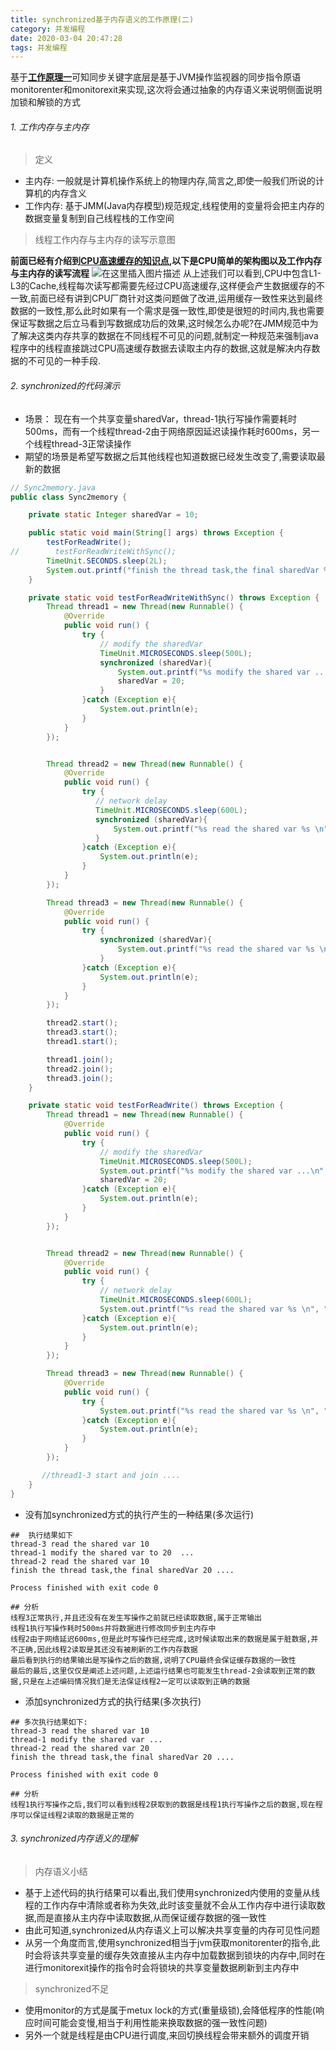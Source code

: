 ```yaml
---
title: synchronized基于内存语义的工作原理(二)
category: 并发编程
date: 2020-03-04 20:47:28
tags: 并发编程
---
```


<!-- more -->
基于[**工作原理一**](https://blog.csdn.net/wind_602/article/details/103873050)可知同步关键字底层是基于JVM操作监视器的同步指令原语monitorenter和monitorexit来实现,这次将会通过抽象的内存语义来说明侧面说明加锁和解锁的方式
###### 1. 工作内存与主内存
> 定义
- 主内存: 一般就是计算机操作系统上的物理内存,简言之,即使一般我们所说的计算机的内存含义
- 工作内存: 基于JMM(Java内存模型)规范规定,线程使用的变量将会把主内存的数据变量复制到自己线程栈的工作空间

> 线程工作内存与主内存的读写示意图

**前面已经有介绍到[CPU高速缓存的知识点](https://blog.csdn.net/wind_602/article/details/103914263),以下是CPU简单的架构图以及工作内存与主内存的读写流程**
![在这里插入图片描述](https://img-blog.csdnimg.cn/20200111152758566.jpg?x-oss-process=image/watermark,type_ZmFuZ3poZW5naGVpdGk,shadow_10,text_aHR0cHM6Ly9ibG9nLmNzZG4ubmV0L3dpbmRfNjAy,size_16,color_FFFFFF,t_70)
从上述我们可以看到,CPU中包含L1-L3的Cache,线程每次读写都需要先经过CPU高速缓存,这样便会产生数据缓存的不一致,前面已经有讲到CPU厂商针对这类问题做了改进,运用缓存一致性来达到最终数据的一致性,那么此时如果有一个需求是强一致性,即使是很短的时间内,我也需要保证写数据之后立马看到写数据成功后的效果,这时候怎么办呢?在JMM规范中为了解决这类内存共享的数据在不同线程不可见的问题,就制定一种规范来强制java程序中的线程直接跳过CPU高速缓存数据去读取主内存的数据,这就是解决内存数据的不可见的一种手段.

###### 2. synchronized的代码演示
- 场景： 现在有一个共享变量sharedVar，thread-1执行写操作需要耗时500ms，而有一个线程thread-2由于网络原因延迟读操作耗时600ms，另一个线程thread-3正常读操作
- 期望的场景是希望写数据之后其他线程也知道数据已经发生改变了,需要读取最新的数据
```java
// Sync2memory.java
public class Sync2memory {

    private static Integer sharedVar = 10;

    public static void main(String[] args) throws Exception {
        testForReadWrite();
//        testForReadWriteWithSync();
 		TimeUnit.SECONDS.sleep(2L);
        System.out.printf("finish the thread task,the final sharedVar %s ....\n", sharedVar);
    }

    private static void testForReadWriteWithSync() throws Exception {
        Thread thread1 = new Thread(new Runnable() {
            @Override
            public void run() {
                try {
                	// modify the sharedVar
                    TimeUnit.MICROSECONDS.sleep(500L);
                    synchronized (sharedVar){
                        System.out.printf("%s modify the shared var ...\n", "thread-1");
                        sharedVar = 20;
                    }
                }catch (Exception e){
                    System.out.println(e);
                }
            }
        });


        Thread thread2 = new Thread(new Runnable() {
            @Override
            public void run() {
                try {
                   // network delay
                   TimeUnit.MICROSECONDS.sleep(600L);
                   synchronized (sharedVar){
                       System.out.printf("%s read the shared var %s \n", "thread-2", sharedVar);
                   }
                }catch (Exception e){
                    System.out.println(e);
                }
            }
        });

        Thread thread3 = new Thread(new Runnable() {
            @Override
            public void run() {
                try {
                    synchronized (sharedVar){
                        System.out.printf("%s read the shared var %s \n",  "thread-3", sharedVar);
                    }
                }catch (Exception e){
                    System.out.println(e);
                }
            }
        });

        thread2.start();
        thread3.start();
        thread1.start();

        thread1.join();
        thread2.join();
        thread3.join();
    }

    private static void testForReadWrite() throws Exception {
        Thread thread1 = new Thread(new Runnable() {
            @Override
            public void run() {
                try {
                	// modify the sharedVar
                    TimeUnit.MICROSECONDS.sleep(500L);
                    System.out.printf("%s modify the shared var ...\n", "thread-1");
                    sharedVar = 20;
                }catch (Exception e){
                    System.out.println(e);
                }
            }
        });


        Thread thread2 = new Thread(new Runnable() {
            @Override
            public void run() {
                try {
                	// network delay
                    TimeUnit.MICROSECONDS.sleep(600L);
                    System.out.printf("%s read the shared var %s \n", "thread-2", sharedVar);
                }catch (Exception e){
                    System.out.println(e);
                }
            }
        });

        Thread thread3 = new Thread(new Runnable() {
            @Override
            public void run() {
                try {
                    System.out.printf("%s read the shared var %s \n", "thread-3" , sharedVar);
                }catch (Exception e){
                    System.out.println(e);
                }
            }
        });

       //thread1-3 start and join ....
    }
}
```
- 没有加synchronized方式的执行产生的一种结果(多次运行)
```text
## 	执行结果如下
thread-3 read the shared var 10 
thread-1 modify the shared var to 20  ...
thread-2 read the shared var 10 
finish the thread task,the final sharedVar 20 ....

Process finished with exit code 0

## 分析
线程3正常执行,并且还没有在发生写操作之前就已经读取数据,属于正常输出
线程1执行写操作耗时500ms并将数据进行修改同步到主内存中
线程2由于网络延迟600ms,但是此时写操作已经完成,这时候读取出来的数据是属于脏数据,并不正确,因此线程2读取是其还没有被刷新的工作内存数据
最后看到执行的结果输出是写操作之后的数据,说明了CPU最终会保证缓存数据的一致性
最后的最后,这里仅仅是阐述上述问题,上述运行结果也可能发生thread-2会读取到正常的数据,只是在上述编码情况我们是无法保证线程2一定可以读取到正确的数据
```
- 添加synchronized方式的执行结果(多次执行)
```text
## 多次执行结果如下:
thread-3 read the shared var 10 
thread-1 modify the shared var ...
thread-2 read the shared var 20 
finish the thread task,the final sharedVar 20 ....

Process finished with exit code 0

## 分析
线程1执行写操作之后,我们可以看到线程2获取到的数据是线程1执行写操作之后的数据,现在程序可以保证线程2读取的数据是正常的
```

###### 3. synchronized内存语义的理解
> 内存语义小结
- 基于上述代码的执行结果可以看出,我们使用synchronized内使用的变量从线程的工作内存中清除或者称为失效,此时该变量就不会从工作内存中进行读取数据,而是直接从主内存中读取数据,从而保证缓存数据的强一致性
- 由此可知道,synchronized从内存语义上可以解决共享变量的内存可见性问题
- 从另一个角度而言,使用synchronized相当于jvm获取monitorenter的指令,此时会将该共享变量的缓存失效直接从主内存中加载数据到锁块的内存中,同时在进行monitorexit操作的指令时会将锁块的共享变量数据刷新到主内存中
> synchronized不足
- 使用monitor的方式是属于metux lock的方式(重量级锁),会降低程序的性能(响应时间可能会变慢,相当于利用性能来换取数据的强一致性问题)
- 另外一个就是线程是由CPU进行调度,来回切换线程会带来额外的调度开销




